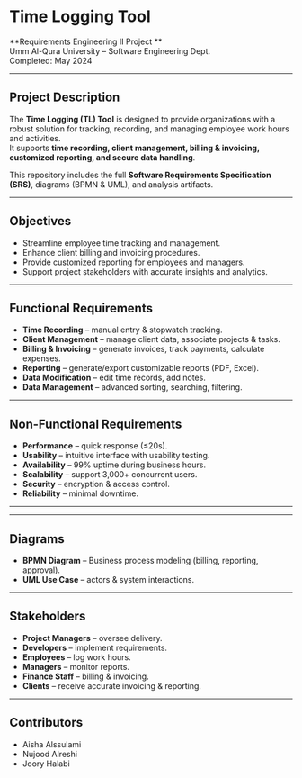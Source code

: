 # Time Logging Tool

**Requirements Engineering II Project **  
Umm Al-Qura University – Software Engineering Dept.  
Completed: May 2024  

---

## Project Description
The **Time Logging (TL) Tool** is designed to provide organizations with a robust solution for tracking, recording, and managing employee work hours and activities.  
It supports **time recording, client management, billing & invoicing, customized reporting, and secure data handling**.  

This repository includes the full **Software Requirements Specification (SRS)**, diagrams (BPMN & UML), and analysis artifacts.  

---

## Objectives
- Streamline employee time tracking and management.  
- Enhance client billing and invoicing procedures.  
- Provide customized reporting for employees and managers.  
- Support project stakeholders with accurate insights and analytics.  

---

## Functional Requirements
- **Time Recording** – manual entry & stopwatch tracking.  
- **Client Management** – manage client data, associate projects & tasks.  
- **Billing & Invoicing** – generate invoices, track payments, calculate expenses.  
- **Reporting** – generate/export customizable reports (PDF, Excel).  
- **Data Modification** – edit time records, add notes.  
- **Data Management** – advanced sorting, searching, filtering.  

---

## Non-Functional Requirements
- **Performance** – quick response (≤20s).  
- **Usability** – intuitive interface with usability testing.  
- **Availability** – 99% uptime during business hours.  
- **Scalability** – support 3,000+ concurrent users.  
- **Security** – encryption & access control.  
- **Reliability** – minimal downtime.  

---


---

## Diagrams
- **BPMN Diagram** – Business process modeling (billing, reporting, approval).  
- **UML Use Case** – actors & system interactions.  

---

## Stakeholders
- **Project Managers** – oversee delivery.  
- **Developers** – implement requirements.  
- **Employees** – log work hours.  
- **Managers** – monitor reports.  
- **Finance Staff** – billing & invoicing.  
- **Clients** – receive accurate invoicing & reporting.  

---

## Contributors
- Aisha Alssulami 
- Nujood Alreshi 
- Joory Halabi


